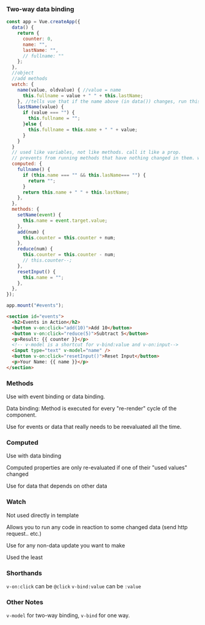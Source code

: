 ### Two-way data binding

```javascript
const app = Vue.createApp({
  data() {
    return {
      counter: 0,
      name: "",
      lastName: "",
      // fullname: ""
    };
  },
  //object
  //add methods
  watch: {
    name(value, oldvalue) { //value = name
      this.fullname = value + " " + this.lastName;
    }, //tells vue that if the name above (in data()) changes, run this method again.
    lastName(value) {
      if (value === "") {
        this.fullname = "";
      }else {
        this.fullname = this.name + " " + value;
      }
    }
  }
  // used like variables, not like methods. call it like a prop.
  // prevents from running methods that have nothing changed in them. when the app rerenders.
  computed: {
    fullname() {
      if (this.name === "" && this.lasName=== "") {
        return "";
      }
      return this.name + " " + this.lastName;
    },
  },
  methods: {
    setName(event) {
      this.name = event.target.value;
    },
    add(num) {
      this.counter = this.counter + num;
    },
    reduce(num) {
      this.counter = this.counter - num;
      // this.counter--;
    },
    resetInput() {
      this.name = "";
    },
  },
});

app.mount("#events");
```

```html
<section id="events">
  <h2>Events in Action</h2>
  <button v-on:click="add(10)">Add 10</button>
  <button v-on:click="reduce(5)">Subtract 5</button>
  <p>Result: {{ counter }}</p>
  <!-- v-model is a shortcut for v-bind:value and v-on:input-->
  <input type="text" v-model="name" />
  <button v-on:click="resetInput()">Reset Input</button>
  <p>Your Name: {{ name }}</p>
</section>
```

### Methods

Use with event binding or data binding.

Data binding: Method is executed for every "re-render" cycle of the component.

Use for events or data that really needs to be reevaluated all the time.

### Computed

Use with data binding

Computed properties are only re-evaluated if one of their "used values" changed

Use for data that depends on other data

### Watch

Not used directly in template

Allows you to run any code in reaction to some changed data (send http request.. etc.)

Use for any non-data update you want to make

Used the least

### Shorthands

`v-on:click` can be `@click`
`v-bind:value` can be `:value`

### Other Notes

`v-model` for two-way binding, `v-bind` for one way.
